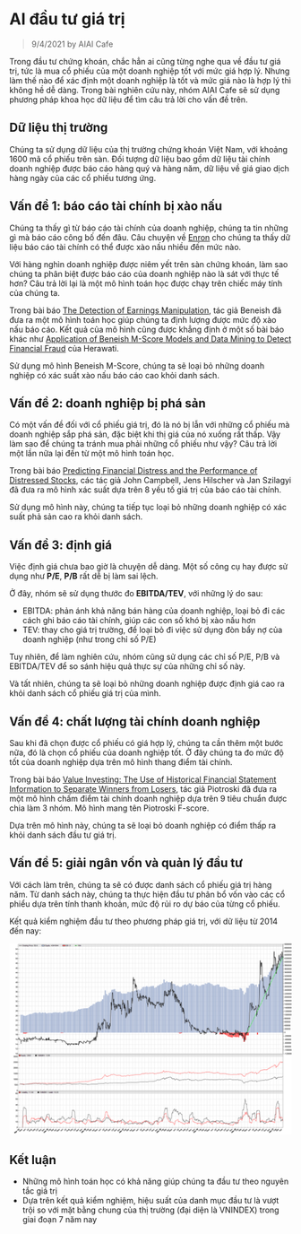 # AI đầu tư giá trị

> 9/4/2021 by AIAI Cafe

Trong đầu tư chứng khoán, chắc hẳn ai cũng từng nghe qua về đầu tư giá trị, tức là mua cổ phiếu của một doanh nghiệp tốt với mức giá hợp lý. Nhưng làm thế nào để xác định một doanh nghiệp là tốt và mức giá nào là hợp lý thì không hề dễ dàng. Trong bài nghiên cứu này, nhóm AIAI Cafe sẽ sử dụng phương pháp khoa học dữ liệu để tìm câu trả lời cho vấn đề trên.

## Dữ liệu thị trường

Chúng ta sử dụng dữ liệu của thị trường chứng khoán Việt Nam, với khoảng 1600 mã cổ phiếu trên sàn. Đối tượng dữ liệu bao gồm dữ liệu tài chính doanh nghiệp được báo cáo hàng quý và hàng năm, dữ liệu về giá giao dịch hàng ngày của các cổ phiếu tương ứng.

## Vấn đề 1: báo cáo tài chính bị xào nấu

Chúng ta thấy gì từ báo cáo tài chính của doanh nghiệp, chúng ta tin những gì mà báo cáo công bố đến đâu. Câu chuyện về [Enron](https://en.wikipedia.org/wiki/Enron) cho chúng ta thấy dữ liệu báo cáo tài chính có thể được xào nấu nhiều đến mức nào.

Với hàng nghìn doanh nghiệp được niêm yết trên sàn chứng khoán, làm sao chúng ta phân biệt được báo cáo của doanh nghiệp nào là sát với thực tế hơn? Câu trả lời lại là một mô hình toán học được chạy trên chiếc máy tính của chúng ta.

Trong bài báo [The Detection of Earnings Manipulation](https://www.researchgate.net/publication/252059255_The_Detection_of_Earnings_Manipulation), tác giả Beneish đã đưa ra một mô hình toán học giúp chúng ta định lượng được mức độ xào nấu báo cáo. Kết quả của mô hình cũng được khẳng định ở một số bài báo khác như [Application of Beneish M-Score Models and Data Mining to Detect Financial Fraud](https://www.researchgate.net/publication/286530544_Application_of_Beneish_M-Score_Models_and_Data_Mining_to_Detect_Financial_Fraud) của Herawati.

Sử dụng mô hình Beneish M-Score, chúng ta sẽ loại bỏ những doanh nghiệp có xác suất xào nấu báo cáo cao khỏi danh sách.

## Vấn đề 2: doanh nghiệp bị phá sản

Có một vấn đề đối với cổ phiếu giá trị, đó là nó bị lẫn với những cổ phiếu mà doanh nghiệp sắp phá sản, đặc biệt khi thị giá của nó xuống rất thấp. Vậy làm sao để chúng ta tránh mua phải những cổ phiếu như vậy? Câu trả lời một lần nữa lại đến từ một mô hình toán học.

Trong bài báo [Predicting Financial Distress and the Performance of Distressed Stocks](https://www.researchgate.net/publication/228205085_Predicting_Financial_Distress_and_the_Performance_of_Distressed_Stocks), các tác giả John Campbell, Jens Hilscher và Jan Szilagyi đã đưa ra mô hình xác suất dựa trên 8 yếu tố giá trị của báo cáo tài chính.

Sử dụng mô hình này, chúng ta tiếp tục loại bỏ những doanh nghiệp có xác suất phả sản cao ra khỏi danh sách.

## Vấn đề 3: định giá

Việc định giá chưa bao giờ là chuyện dễ dàng. Một số công cụ hay được sử dụng như **P/E**, **P/B** rất dễ bị làm sai lệch.

Ở đây, nhóm sẽ sử dụng thước đo **EBITDA/TEV**, với những lý do sau:

* EBITDA: phản ánh khả năng bán hàng của doanh nghiệp, loại bỏ đi các cách ghi báo cáo tài chính, giúp các con số khó bị xào nấu hơn
* TEV: thay cho giá trị trường, để loại bỏ đi việc sử dụng đòn bẩy nợ của doanh nghiệp (như trong chỉ số P/E)

Tuy nhiên, để làm nghiên cứu, nhóm cũng sử dụng các chỉ số P/E, P/B và EBITDA/TEV để so sánh hiệu quả thực sự của những chỉ số này.

Và tất nhiên, chúng ta sẽ loại bỏ những doanh nghiệp được định giá cao ra khỏi danh sách cổ phiếu giá trị của mình.

## Vấn đề 4: chất lượng tài chính doanh nghiệp

Sau khi đã chọn được cổ phiếu có giá hợp lý, chúng ta cần thêm một bước nữa, đó là chọn cổ phiếu của doanh nghiệp tốt. Ở đây chúng ta đo mức độ tốt của doanh nghiệp dựa trên mô hình thang điểm tài chính.

Trong bài báo [Value Investing: The Use of Historical Financial Statement Information to Separate Winners from Losers](https://www.semanticscholar.org/paper/Value-Investing%3A-The-Use-of-Historical-Financial-to-Piotroski/0559e92e06dae21e77ea79d79417b8a1d40be772), tác giả Piotroski đã đưa ra một mô hình chấm điểm tài chính doanh nghiệp dựa trên 9 tiêu chuẩn được chia làm 3 nhóm. Mô hình mang tên Piotroski F-score.

Dựa trên mô hình này, chúng ta sẽ loại bỏ doanh nghiệp có điểm thấp ra khỏi danh sách đầu tư giá trị.

## Vấn đề 5: giải ngân vốn và quản lý đầu tư

Với cách làm trên, chúng ta sẽ có được danh sách cổ phiếu giá trị hàng năm. Từ danh sách này, chúng ta thực hiện đầu tư phân bổ vốn vào các cổ phiểu dựa trên tính thanh khoản, mức độ rủi ro dự báo của từng cổ phiếu.

Kết quả kiểm nghiệm đầu tư theo phương pháp giá trị, với dữ liệu từ 2014 đến nay:

![png](ai-dau-tu-gia-tri/output_1_0.png)

## Kết luận

* Những mô hình toán học có khả năng giúp chúng ta đầu tư theo nguyên tắc giá trị
* Dựa trên kết quả kiểm nghiệm, hiệu suất của danh mục đầu tư là vượt trội so với mặt bằng chung của thị trường (đại diện là VNINDEX) trong giai đoạn 7 năm nay
